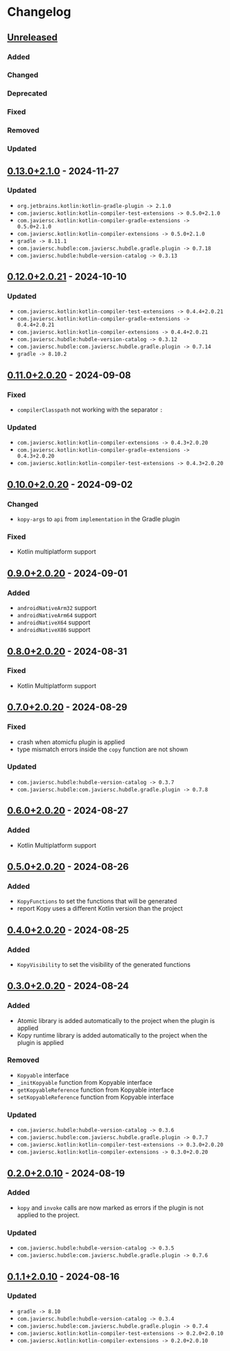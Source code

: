 # Changelog

## [Unreleased]

### Added

### Changed

### Deprecated

### Fixed

### Removed

### Updated

## [0.13.0+2.1.0] - 2024-11-27

### Updated

- `org.jetbrains.kotlin:kotlin-gradle-plugin -> 2.1.0`
- `com.javiersc.kotlin:kotlin-compiler-test-extensions -> 0.5.0+2.1.0`
- `com.javiersc.kotlin:kotlin-compiler-gradle-extensions -> 0.5.0+2.1.0`
- `com.javiersc.kotlin:kotlin-compiler-extensions -> 0.5.0+2.1.0`
- `gradle -> 8.11.1`
- `com.javiersc.hubdle:com.javiersc.hubdle.gradle.plugin -> 0.7.18`
- `com.javiersc.hubdle:hubdle-version-catalog -> 0.3.13`

## [0.12.0+2.0.21] - 2024-10-10

### Updated

- `com.javiersc.kotlin:kotlin-compiler-test-extensions -> 0.4.4+2.0.21`
- `com.javiersc.kotlin:kotlin-compiler-gradle-extensions -> 0.4.4+2.0.21`
- `com.javiersc.kotlin:kotlin-compiler-extensions -> 0.4.4+2.0.21`
- `com.javiersc.hubdle:hubdle-version-catalog -> 0.3.12`
- `com.javiersc.hubdle:com.javiersc.hubdle.gradle.plugin -> 0.7.14`
- `gradle -> 8.10.2`

## [0.11.0+2.0.20] - 2024-09-08

### Fixed

- `compilerClasspath` not working with the separator `:`

### Updated

- `com.javiersc.kotlin:kotlin-compiler-extensions -> 0.4.3+2.0.20`
- `com.javiersc.kotlin:kotlin-compiler-gradle-extensions -> 0.4.3+2.0.20`
- `com.javiersc.kotlin:kotlin-compiler-test-extensions -> 0.4.3+2.0.20`

## [0.10.0+2.0.20] - 2024-09-02

### Changed

- `kopy-args` to `api` from `implementation` in the Gradle plugin

### Fixed

- Kotlin multiplatform support

## [0.9.0+2.0.20] - 2024-09-01

### Added

- `androidNativeArm32` support
- `androidNativeArm64` support
- `androidNativeX64` support
- `androidNativeX86` support

## [0.8.0+2.0.20] - 2024-08-31

### Fixed

- Kotlin Multiplatform support

## [0.7.0+2.0.20] - 2024-08-29

### Fixed

- crash when atomicfu plugin is applied
- type mismatch errors inside the `copy` function are not shown

### Updated

- `com.javiersc.hubdle:hubdle-version-catalog -> 0.3.7`
- `com.javiersc.hubdle:com.javiersc.hubdle.gradle.plugin -> 0.7.8`

## [0.6.0+2.0.20] - 2024-08-27

### Added

- Kotlin Multiplatform support

## [0.5.0+2.0.20] - 2024-08-26

### Added

- `KopyFunctions` to set the functions that will be generated
- report Kopy uses a different Kotlin version than the project

## [0.4.0+2.0.20] - 2024-08-25

### Added

- `KopyVisibility` to set the visibility of the generated functions

## [0.3.0+2.0.20] - 2024-08-24

### Added

- Atomic library is added automatically to the project when the plugin is applied
- Kopy runtime library is added automatically to the project when the plugin is applied

### Removed

- `Kopyable` interface
- `_initKopyable` function from Kopyable interface
- `getKopyableReference` function from Kopyable interface
- `setKopyableReference` function from Kopyable interface

### Updated

- `com.javiersc.hubdle:hubdle-version-catalog -> 0.3.6`
- `com.javiersc.hubdle:com.javiersc.hubdle.gradle.plugin -> 0.7.7`
- `com.javiersc.kotlin:kotlin-compiler-test-extensions -> 0.3.0+2.0.20`
- `com.javiersc.kotlin:kotlin-compiler-extensions -> 0.3.0+2.0.20`

## [0.2.0+2.0.10] - 2024-08-19

### Added

- `kopy` and `invoke` calls are now marked as errors if the plugin is not applied to the project.

### Updated

- `com.javiersc.hubdle:hubdle-version-catalog -> 0.3.5`
- `com.javiersc.hubdle:com.javiersc.hubdle.gradle.plugin -> 0.7.6`

## [0.1.1+2.0.10] - 2024-08-16

### Updated

- `gradle -> 8.10`
- `com.javiersc.hubdle:hubdle-version-catalog -> 0.3.4`
- `com.javiersc.hubdle:com.javiersc.hubdle.gradle.plugin -> 0.7.4`
- `com.javiersc.kotlin:kotlin-compiler-test-extensions -> 0.2.0+2.0.10`
- `com.javiersc.kotlin:kotlin-compiler-extensions -> 0.2.0+2.0.10`

[Unreleased]: https://github.com/JavierSegoviaCordoba/kopy/compare/0.13.0+2.1.0...HEAD

[0.13.0+2.1.0]: https://github.com/JavierSegoviaCordoba/kopy/compare/0.12.0+2.0.21...0.13.0+2.1.0

[0.12.0+2.0.21]: https://github.com/JavierSegoviaCordoba/kopy/compare/0.11.0+2.0.20...0.12.0+2.0.21

[0.11.0+2.0.20]: https://github.com/JavierSegoviaCordoba/kopy/compare/0.10.0+2.0.20...0.11.0+2.0.20

[0.10.0+2.0.20]: https://github.com/JavierSegoviaCordoba/kopy/compare/0.9.0+2.0.20...0.10.0+2.0.20

[0.9.0+2.0.20]: https://github.com/JavierSegoviaCordoba/kopy/compare/0.8.0+2.0.20...0.9.0+2.0.20

[0.8.0+2.0.20]: https://github.com/JavierSegoviaCordoba/kopy/compare/0.7.0+2.0.20...0.8.0+2.0.20

[0.7.0+2.0.20]: https://github.com/JavierSegoviaCordoba/kopy/compare/0.6.0+2.0.20...0.7.0+2.0.20

[0.6.0+2.0.20]: https://github.com/JavierSegoviaCordoba/kopy/compare/0.5.0+2.0.20...0.6.0+2.0.20

[0.5.0+2.0.20]: https://github.com/JavierSegoviaCordoba/kopy/compare/0.4.0+2.0.20...0.5.0+2.0.20

[0.4.0+2.0.20]: https://github.com/JavierSegoviaCordoba/kopy/compare/0.3.0+2.0.20...0.4.0+2.0.20

[0.3.0+2.0.20]: https://github.com/JavierSegoviaCordoba/kopy/compare/0.2.0+2.0.10...0.3.0+2.0.20

[0.2.0+2.0.10]: https://github.com/JavierSegoviaCordoba/kopy/compare/0.1.1+2.0.10...0.2.0+2.0.10

[0.1.1+2.0.10]: https://github.com/JavierSegoviaCordoba/kopy/commits/0.1.1+2.0.10
